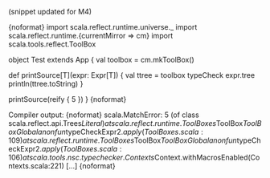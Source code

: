 (snippet updated for M4)

{noformat}
import scala.reflect.runtime.universe._
import scala.reflect.runtime.{currentMirror => cm}
import scala.tools.reflect.ToolBox

object Test extends App {
  val toolbox = cm.mkToolBox()

  def printSource[T](expr: Expr[T]) {
    val ttree = toolbox typeCheck expr.tree
    println(ttree.toString)
  }

  printSource(reify {
    5
  })
}
{noformat}

Compiler output:
{noformat}
scala.MatchError: 5 (of class scala.reflect.api.Trees$Literal)
	at scala.reflect.runtime.ToolBoxes$ToolBox$ToolBoxGlobal$$anonfun$typeCheckExpr$2.apply(ToolBoxes.scala:109)
	at scala.reflect.runtime.ToolBoxes$ToolBox$ToolBoxGlobal$$anonfun$typeCheckExpr$2.apply(ToolBoxes.scala:106)
	at scala.tools.nsc.typechecker.Contexts$Context.withMacrosEnabled(Contexts.scala:221)
  [...]
{noformat}


